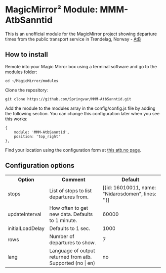 # MagicMirror² Module: MMM-AtbSanntid
This is an unofficial module for the MagicMirror project showing departure times from the public transport service in Trøndelag, Norway - [AtB](https://www.atb.no/)

## How to install

Remote into your Magic Mirror box using a terminal software and go to the modules folder:

    cd ~/MagicMirror/modules

Clone the repository:

	git clone https://github.com/Springvar/MMM-AtbSanntid.git

Add the module to the modules array in the config/config.js file by adding the following section. You can change this configuration later when you see this works:

	{
		module: 'MMM-AtbSanntid',
		position: 'top_right'
	},

Find your location using the configuration form at <a href="http://st.atb.no/New/minskjerm/FullScreenTransitConfig.aspx">this atb.no page</a>.

## Configuration options

<table style="width:100%">
	<tr>
		<th>Option</th>
		<th>Comment</th>
		<th>Default</th>
	</tr>
	<tr>
		<td>stops</td>
		<td>List of stops to list departures from.</td>
		<td>[{id: 16010011, name: "Nidarosdomen", lines: ''}]</td>
	</tr>
	<tr>
		<td>updateInterval</td>
		<td>How often to get new data. Defaults to 1 minute.</td>
		<td>60000</td>
	</tr>
	<tr>
		<td>initialLoadDelay</td>
		<td>Defaults to 1 sec.</td>
		<td>1000</td>
	</tr>
	<tr>
		<td>rows</td>
		<td>Number of departures to show.</td>
		<td>7</td>
	</tr>
	<tr>
		<td>lang</td>
		<td>Language of output returned from atb. Supported (no | en)</td>
		<td>no</td>
	</tr>
</table>

